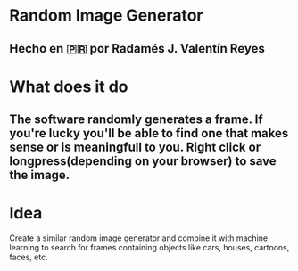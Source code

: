 # Random Image Generator
Hecho en 🇵🇷 por Radamés J. Valentín Reyes
----------------------------------------------------------------------------
# What does it do
The software randomly generates a frame. If you're lucky you'll be able to find one that makes sense or is meaningfull to you. Right click or longpress(depending on your browser) to save the image.
----------------------------------------------------------------------------
# Idea
Create a similar random image generator and combine it with machine learning to search for frames containing objects like cars, houses, cartoons, faces, etc.